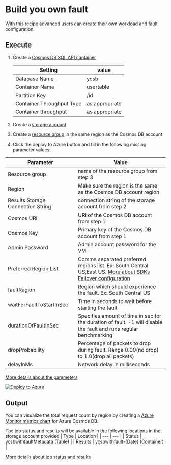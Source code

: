 # Build you own fault

With this recipe advanced users can create their own workload and fault configuration.

## Execute

1. Create a [Cosmos DB SQL API container](https://learn.microsoft.com/en-us/azure/cosmos-db/nosql/quickstart-portal)

   | Setting                   | value        |
   | ------------------------- | ------------ |
   | Database Name             | ycsb         |
   | Container Name            | usertable    |
   | Partition Key             | /id          |
   | Container Throughput Type | as appropriate |
   | Container throughput      | as appropriate |


2. Create a [storage account](https://learn.microsoft.com/en-us/azure/storage/common/storage-account-create?tabs=azure-portal) 
3. Create a [resource group](https://learn.microsoft.com/en-us/azure/azure-resource-manager/management/manage-resource-groups-portal) in the same region as the Cosmos DB account 
4. Click the deploy to Azure button and fill in the following missing parameter values:

| Parameter                         | Value                                                            |
| --------------------------------- | ---------------------------------------------------------------- |
| Resource group                    | name of the resource group from step 3                           |
| Region                            | Make sure the region is the same as the Cosmos DB account region |
| Results Storage Connection String | connection string of the storage account from step 2             |
| Cosmos URI                        | URI of the Cosmos DB account from step 1                         |
| Cosmos Key                        | Primary key of the Cosmos DB account from step 1                 |
| Admin Password                    | Admin account password for the VM                                |
| Preferred Region List             | Comma separated preferred regions list. Ex: South Central US,East US.  [More about SDKs Failover configuration](https://learn.microsoft.com/en-us/azure/cosmos-db/nosql/troubleshoot-sdk-availability) |
| faultRegion                       | Region which should experience the fault. Ex: South Central US |
| waitForFaultToStartInSec          | Time in seconds to wait before starting the fault |
| durationOfFaultInSec              | Specifies amount of time in sec for the duration of fault. -1 will disable the fault and runs regular benchmarking |
| dropProbability                   | Percentage of packets to drop during fault. Range 0.00(no drop) to 1.0(drop all packets) |
| delayInMs                         | Network delay in milliseconds |


[More details about the parameters](../../#basic-configuration)

[![Deploy to Azure](https://aka.ms/deploytoazurebutton)](https://portal.azure.com/#create/Microsoft.Template/uri/https%3A%2F%2Fraw.githubusercontent.com%2FAzure%2Fazure-db-benchmarking%2Fmain%2Fcosmos%2Fsql%2Ftools%2Fchaos%2Fbuild-your-own-recipe%2Fazuredeploy.json)

## Output
You can visualize the total request count by region by creating a [Azure Monitor metrics chart](https://learn.microsoft.com/en-us/azure/azure-monitor/essentials/metrics-getting-started) for Azure Cosmos DB.

The job status and results will be available in the following locations in the storage account provided
| Type | Location |
| --- | --- |
| Status | ycsbwithfaultMetadata (Table) |
| Results | ycsbwithfault-{Date} (Container) |

[More details about job status and results](../../#monitoring)
